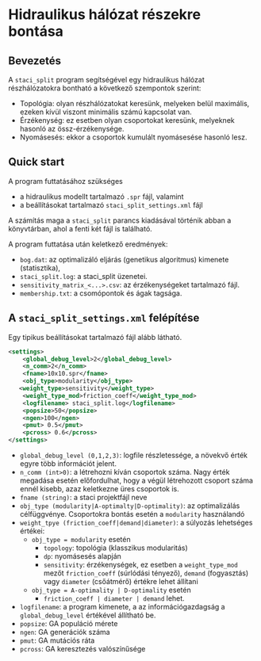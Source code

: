 # Hidraulikus hálózat részekre bontása

## Bevezetés

A `staci_split` program segítségével egy hidraulikus hálózat részhálózatokra bontható a következő szempontok szerint:

- Topológia: olyan részhálózatokat keresünk, melyeken belül maximális, ezeken kívül viszont minimális számú kapcsolat van.
- Érzékenység: ez esetben olyan csoportokat keresünk, melyeknek hasonló az össz-érzékenysége.
- Nyomásesés: ekkor a csoportok kumulált nyomásesése hasonló lesz.

## Quick start

A program futtatásához szükséges 

- a hidraulikus modellt tartalmazó `.spr` fájl, valamint
- a beállításokat tartalmazó `staci_split_settings.xml` fájl

A számítás maga a `staci_split` parancs kiadásával történik abban a könyvtárban, ahol a fenti két fájl is található.

A program futtatása után keletkező eredmények:

- `bog.dat`: az optimalizáló eljárás (genetikus algoritmus) kimenete (statisztika),
- `staci_split.log`: a staci_split üzenetei.
- `sensitivity_matrix_<...>.csv`: az érzékenységeket tartalmazó fájl.
- `membership.txt`: a csomópontok és ágak tagsága.

## A `staci_split_settings.xml` felépítése

Egy tipikus beállításokat tartalmazó fájl alább látható.

``` xml
<settings>
    <global_debug_level>2</global_debug_level>
    <n_comm>2</n_comm>
    <fname>10x10.spr</fname> 
    <obj_type>modularity</obj_type>
   <weight_type>sensitivity</weight_type>
    <weight_type_mod>friction_coeff</weight_type_mod>
    <logfilename> staci_split.log</logfilename>
    <popsize>50</popsize>
    <ngen>100</ngen>
    <pmut> 0.5</pmut>
    <pcross> 0.6</pcross>
</settings>
```

- `global_debug_level (0,1,2,3)`:  logfile részletessége, a növekvő érték egyre több információt jelent.
- `n_comm (int>0)`: a létrehozni kíván csoportok száma. Nagy érték megadása esetén előfordulhat, hogy a végül létrehozott csoport száma ennél kisebb, azaz keletkezne üres csoportok is.
- `fname (string)`: a staci projektfájl neve
- `obj_type (modularity|A-optimalty|D-optimality)`: az optimalizálás célfüggvénye. Csoportokra bontás esetén a `modularity` használandó
- `weight_tpye (friction_coeff|demand|diameter)`: a súlyozás lehetséges értékei:
	- `obj_type = modularity` esetén
		- `topology`:  topológia (klasszikus modularitás)
		- `dp`: nyomásesés alapján
		- `sensitivity`: érzékenységek, ez esetben a `weight_type_mod` mezőt `friction_coeff` (súrlódási tényező), `demand` (fogyasztás) vagy `diameter` (csőátmérő) értékre lehet állítani
	-  `obj_type = A-optimality | D-optimality` esetén
		- `friction_coeff | diameter | demand` lehet.
- `logfilename`: a program kimenete, a az információgazdagság a `global_debug_level` értékével állítható be.
- `popsize`: GA populáció mérete
- `ngen`: GA generációk száma
- `pmut`: GA mutációs ráta
- `pcross`: GA keresztezés valószínűsége